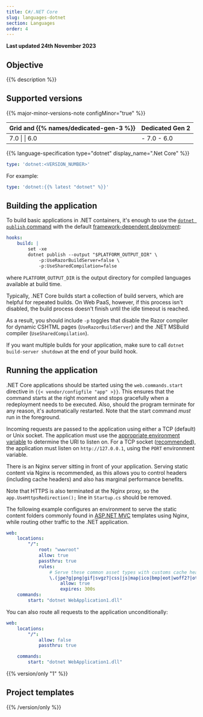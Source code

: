 ```yaml
---
title: C#/.NET Core
slug: languages-dotnet
section: Languages
order: 4
---
```


**Last updated 24th November 2023**



## Objective  

{{% description %}}

## Supported versions

{{% major-minor-versions-note configMinor="true" %}}


<!-- API Version 1 -->

<table>
    <thead>
        <tr>
            <th>Grid and {{% names/dedicated-gen-3 %}}</th>
            <th>Dedicated Gen 2</th>
        </tr>
    </thead>
    <tbody>
        <tr>
            <td>7.0 |  
|  6.0</td>
            <td>- 7.0  
- 6.0</thd>
        </tr>
    </tbody>
</table>



{{% language-specification type="dotnet" display_name=".Net Core" %}}



```yaml {configFile="app"}
type: 'dotnet:<VERSION_NUMBER>'
```

For example:

```yaml {configFile="app"}
type: 'dotnet:{{% latest "dotnet" %}}'
```



## Building the application

To build basic applications in .NET containers, it's enough to use the [`dotnet publish` command](https://docs.microsoft.com/en-us/dotnet/core/tools/dotnet-publish)
with the default [framework-dependent deployment](https://docs.microsoft.com/en-us/dotnet/core/deploying/#publish-framework-dependent):


```yaml {configFile="app"}
hooks:
    build: |
        set -xe
        dotnet publish --output "$PLATFORM_OUTPUT_DIR" \
            -p:UseRazorBuildServer=false \
            -p:UseSharedCompilation=false
```


where `PLATFORM_OUTPUT_DIR` is the output directory for compiled languages available at build time.

Typically, .NET Core builds start a collection of build servers, which are helpful for repeated builds.
On Web PaaS, however, if this process isn't disabled,
the build process doesn't finish until the idle timeout is reached.

As a result, you should include `-p` toggles that disable the Razor compiler for dynamic CSHTML pages (`UseRazorBuildServer`)
and the .NET MSBuild compiler (`UseSharedCompilation`).

If you want multiple builds for your application,
make sure to call `dotnet build-server shutdown` at the end of your build hook.

## Running the application

.NET Core applications should be started using the `web.commands.start` directive in `{{< vendor/configfile "app" >}}`.
This ensures that the command starts at the right moment and stops gracefully when a redeployment needs to be executed.
Also, should the program terminate for any reason, it's automatically restarted.
Note that the start command _must_ run in the foreground.

Incoming requests are passed to the application using either a TCP (default) or Unix socket.
The application must use the [appropriate environment variable](../create-apps/app-reference.md#where-to-listen) to determine the URI to listen on.
For a TCP socket ([recommended](https://go.microsoft.com/fwlink/?linkid=874850)), the application must listen on `http://127.0.0.1`,
using the `PORT` environment variable.

There is an Nginx server sitting in front of your application.
Serving static content via Nginx is recommended, as this allows you to control headers (including cache headers)
and also has marginal performance benefits.

Note that HTTPS is also terminated at the Nginx proxy,
so the `app.UseHttpsRedirection();` line in `Startup.cs` should be removed.


The following example configures an environment to serve the static content folders commonly found in [ASP.NET MVC](https://dotnet.microsoft.com/apps/aspnet/mvc) templates using Nginx,
while routing other traffic to the .NET application.


```yaml {configFile="app"}
web:
    locations:
        "/":
            root: "wwwroot"
            allow: true
            passthru: true
            rules:
                # Serve these common asset types with customs cache headers.
                \.(jpe?g|png|gif|svgz?|css|js|map|ico|bmp|eot|woff2?|otf|ttf)$:
                    allow: true
                    expires: 300s
    commands:
        start: "dotnet WebApplication1.dll"
```


You can also route all requests to the application unconditionally:


```yaml {configFile="app"}
web:
    locations:
        "/":
            allow: false
            passthru: true

    commands:
        start: "dotnet WebApplication1.dll"
```


{{% version/only "1" %}}
## Project templates
{{% /version/only %}}


